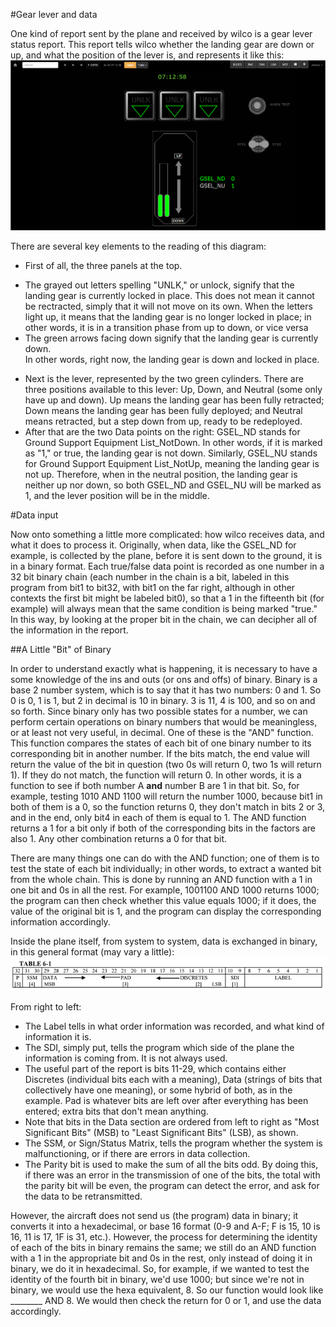 #Gear lever and data

One kind of report sent by the plane and received by wilco is a gear lever status report.  This report tells wilco whether the landing gear are down or up, and what the position of the lever is, and represents it like this:
![img alt](https://github.com/flightwatching/wilco-api/blob/master/docs/UsersManual/img/Gearlever_01.PNG)

There are several key elements to the reading of this diagram:
* First of all, the three panels at the top.  
 - The grayed out letters spelling "UNLK," or unlock, signify that the landing gear is currently locked in place.  This does not mean it cannot be rectracted, simply that it will not move on its own.  When the letters light up, it means that the landing gear is no longer locked in place; in other words, it is in a transition phase from up to down, or vice versa
 - The green arrows facing down signify that the landing gear is currently down.  
In other words, right now, the landing gear is down and locked in place.
* Next is the lever, represented by the two green cylinders.  There are three positions available to this lever: Up, Down, and Neutral (some only have up and down).  Up means the landing gear has been fully retracted; Down means the landing gear has been fully deployed; and Neutral means retracted, but a step down from up, ready to be redeployed.  
* After that are the two Data points on the right: GSEL_ND stands for Ground Support Equipment List_NotDown.  In other words, if it is marked as "1," or true, the landing gear is not down.  Similarly, GSEL_NU stands for Ground Support Equipment List_NotUp, meaning the landing gear is not up.  Therefore, when in the neutral position, the landing gear is neither up nor down, so both GSEL_ND and GSEL_NU will be marked as 1, and the lever position will be in the middle.


#Data input

Now onto something a little more complicated: how wilco receives data, and what it does to process it.  Originally, when data, like the GSEL_ND for example, is collected by the plane, before it is sent down to the ground, it is in a binary format.  Each true/false data point is recorded as one number in a 32 bit binary chain (each number in the chain is a bit, labeled in this program from bit1 to bit32, with bit1 on the far right, although in other contexts the first bit might be labeled bit0), so that a 1 in the fifteenth bit (for example) will always mean that the same condition is being marked "true."  In this way, by looking at the proper bit in the chain, we can decipher all of the information in the report.  

##A Little "Bit" of Binary

In order to understand exactly what is happening, it is necessary to have a some knowledge of the ins and outs (or ons and offs) of binary.  Binary is a base 2 number system, which is to say that it has two numbers: 0 and 1.  So 0 is 0, 1 is 1, but 2 in decimal is 10 in binary.  3 is 11, 4 is 100, and so on and so forth.  Since binary only has two possible states for a number, we can perform certain operations on binary numbers that would be meaningless, or at least not very useful, in decimal.  One of these is the "AND" function.  This function compares the states of each bit of one binary number to its corresponding bit in another number.  If the bits match, the end value will return the value of the bit in question (two 0s will return 0, two 1s will return 1).  If they do not match, the function will return 0.  In other words, it is a function to see if both number A **and** number B are 1 in that bit.  So, for example, testing 1010 AND 1100 will return the number 1000, because bit1 in both of them is a 0, so the function returns 0, they don't match in bits 2 or 3, and in the end, only bit4 in each of them is equal to 1.  The AND function returns a 1 for a bit only if both of the corresponding bits in the factors are also 1.  Any other combination returns a 0 for that bit.  

There are many things one can do with the AND function; one of them is to test the state of each bit individually; in other words, to extract a wanted bit from the whole chain.  This is done by running an AND function with a 1 in one bit and 0s in all the rest.  For example, 1001100 AND 1000 returns 1000; the program can then check whether this value equals 1000; if it does, the value of the original bit is 1, and the program can display the corresponding information accordingly.  

Inside the plane itself, from system to system, data is exchanged in binary, in this general format (may vary a little):
![img alt](https://github.com/flightwatching/wilco-api/blob/master/docs/UsersManual/img/BCDformat.PNG)

From right to left: 
* The Label tells in what order information was recorded, and what kind of information it is.  
* The SDI, simply put, tells the program which side of the plane the information is coming from.  It is not always used.
* The useful part of the report is bits 11-29, which contains either Discretes (individual bits each with a meaning), Data (strings of bits that collectively have one meaning), or some hybrid of both, as in the example.  Pad is whatever bits are left over after everything has been entered; extra bits that don't mean anything.  
* Note that bits in the Data section are ordered from left to right as "Most Significant Bits" (MSB) to "Least Significant Bits" (LSB), as shown.  
* The SSM, or Sign/Status Matrix, tells the program whether the system is malfunctioning, or if there are errors in data collection.  
* The Parity bit is used to make the sum of all the bits odd.  By doing this, if there was an error in the transmission of one of the bits, the total with the parity bit will be even, the program can detect the error, and ask for the data to be retransmitted.  

However, the aircraft does not send us (the program) data in binary; it converts it into a hexadecimal, or base 16 format (0-9 and A-F; F is 15, 10 is 16, 11 is 17, 1F is 31, etc.).  However, the process for determining the identity of each of the bits in binary remains the same; we still do an AND function with a 1 in the appropriate bit and 0s in the rest, only instead of doing it in binary, we do it in hexadecimal.  So, for example, if we wanted to test the identity of the fourth bit in binary, we'd use 1000; but since we're not in binary, we would use the hexa equivalent, 8.  So our function would look like ________ AND 8.  We would then check the return for 0 or 1, and use the data accordingly.   












